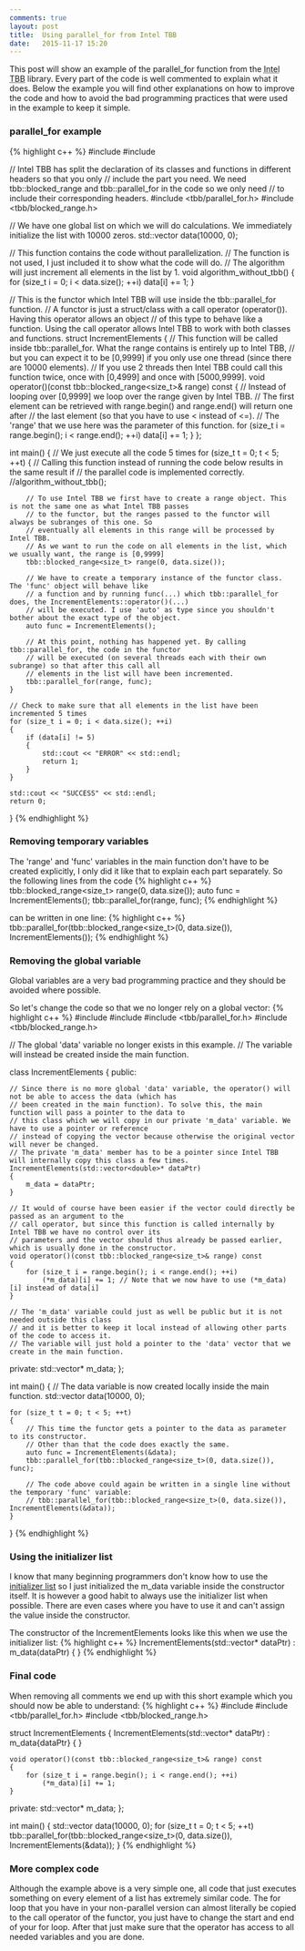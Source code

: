 ```yaml
---
comments: true
layout: post
title:  Using parallel_for from Intel TBB
date:   2015-11-17 15:20
---
```


This post will show an example of the parallel_for function from the <abbr title="Intel Threading Building Blocks">Intel TBB</abbr> library. Every part of the code is well commented to explain what it does. Below the example you will find other explanations on how to improve the code and how to avoid the bad programming practices that were used in the example to keep it simple.
<!--more-->

### parallel_for example
{% highlight c++ %}
#include <iostream>
#include <vector>

// Intel TBB has split the declaration of its classes and functions in different headers so that you only
// include the part you need. We need tbb::blocked_range and tbb::parallel_for in the code so we only need
// to include their corresponding headers.
#include <tbb/parallel_for.h>
#include <tbb/blocked_range.h>

// We have one global list on which we will do calculations. We immediately initialize the list with 10000 zeros.
std::vector<double> data(10000, 0);

// This function contains the code without parallelization.
// The function is not used, I just included it to show what the code will do.
// The algorithm will just increment all elements in the list by 1.
void algorithm_without_tbb()
{
    for (size_t i = 0; i < data.size(); ++i)
        data[i] += 1;
}

// This is the functor which Intel TBB will use inside the tbb::parallel_for function.
// A functor is just a struct/class with a call operator (operator()). Having this operator allows an object
// of this type to behave like a function. Using the call operator allows Intel TBB to work with both classes and functions.
struct IncrementElements
{
    // This function will be called inside tbb::parallel_for. What the range contains is entirely up to Intel TBB,
    // but you can expect it to be [0,9999] if you only use one thread (since there are 10000 elements).
    // If you use 2 threads then Intel TBB could call this function twice, once with [0,4999] and once with [5000,9999].
    void operator()(const tbb::blocked_range<size_t>& range) const
    {
        // Instead of looping over [0,9999] we loop over the range given by Intel TBB.
        // The first element can be retrieved with range.begin() and range.end() will return one after
        // the last element (so that you have to use < instead of <=).
        // The 'range' that we use here was the parameter of this function.
        for (size_t i = range.begin(); i < range.end(); ++i)
            data[i] += 1;
    }
};

int main()
{
    // We just execute all the code 5 times
    for (size_t t = 0; t < 5; ++t)
    {
        // Calling this function instead of running the code below results in the same result if
        // the parallel code is implemented correctly.
        //algorithm_without_tbb();

        // To use Intel TBB we first have to create a range object. This is not the same one as what Intel TBB passes
        // to the functor, but the ranges passed to the functor will always be subranges of this one. So
        // eventually all elements in this range will be processed by Intel TBB.
        // As we want to run the code on all elements in the list, which we usually want, the range is [0,9999]
        tbb::blocked_range<size_t> range(0, data.size());

        // We have to create a temporary instance of the functor class. The 'func' object will behave like
        // a function and by running func(...) which tbb::parallel_for does, the IncrementElements::operator()(...)
        // will be executed. I use 'auto' as type since you shouldn't bother about the exact type of the object.
        auto func = IncrementElements();

        // At this point, nothing has happened yet. By calling tbb::parallel_for, the code in the functor
        // will be executed (on several threads each with their own subrange) so that after this call all
        // elements in the list will have been incremented.
        tbb::parallel_for(range, func);
    }

    // Check to make sure that all elements in the list have been incremented 5 times
    for (size_t i = 0; i < data.size(); ++i)
    {
        if (data[i] != 5)
        {
            std::cout << "ERROR" << std::endl;
            return 1;
        }
    }

    std::cout << "SUCCESS" << std::endl;
    return 0;
}
{% endhighlight %}

### Removing temporary variables
The 'range' and 'func' variables in the main function don't have to be created explicitly, I only did it like that to explain each part separately. So the following lines from the code
{% highlight c++ %}
tbb::blocked_range<size_t> range(0, data.size());
auto func = IncrementElements();
tbb::parallel_for(range, func);
{% endhighlight %}

can be written in one line:
{% highlight c++ %}
tbb::parallel_for(tbb::blocked_range<size_t>(0, data.size()), IncrementElements());
{% endhighlight %}

### Removing the global variable
Global variables are a very bad programming practice and they should be avoided where possible.

So let's change the code so that we no longer rely on a global vector:
{% highlight c++ %}
#include <iostream>
#include <vector>
#include <tbb/parallel_for.h>
#include <tbb/blocked_range.h>

// The global 'data' variable no longer exists in this example.
// The variable will instead be created inside the main function.

class IncrementElements
{
public:

    // Since there is no more global 'data' variable, the operator() will not be able to access the data (which has
    // been created in the main function). To solve this, the main function will pass a pointer to the data to
    // this class which we will copy in our private 'm_data' variable. We have to use a pointer or reference
    // instead of copying the vector because otherwise the original vector will never be changed.
    // The private 'm_data' member has to be a pointer since Intel TBB will internally copy this class a few times.
    IncrementElements(std::vector<double>* dataPtr)
    {
        m_data = dataPtr;
    }

    // It would of course have been easier if the vector could directly be passed as an argument to the
    // call operator, but since this function is called internally by Intel TBB we have no control over its
    // parameters and the vector should thus already be passed earlier, which is usually done in the constructor.
    void operator()(const tbb::blocked_range<size_t>& range) const
    {
        for (size_t i = range.begin(); i < range.end(); ++i)
            (*m_data)[i] += 1; // Note that we now have to use (*m_data)[i] instead of data[i]
    }

    // The 'm_data' variable could just as well be public but it is not needed outside this class
    // and it is better to keep it local instead of allowing other parts of the code to access it.
    // The variable will just hold a pointer to the 'data' vector that we create in the main function.
private:
    std::vector<double>* m_data;
};

int main()
{
    // The data variable is now created locally inside the main function.
    std::vector<double> data(10000, 0);

    for (size_t t = 0; t < 5; ++t)
    {
        // This time the functor gets a pointer to the data as parameter to its constructor.
        // Other than that the code does exactly the same.
        auto func = IncrementElements(&data);
        tbb::parallel_for(tbb::blocked_range<size_t>(0, data.size()), func);

        // The code above could again be written in a single line without the temporary 'func' variable:
        // tbb::parallel_for(tbb::blocked_range<size_t>(0, data.size()), IncrementElements(&data));
    }
}
{% endhighlight %}

### Using the initializer list
I know that many beginning programmers don't know how to use the [initializer list](http://en.cppreference.com/w/cpp/language/initializer_list) so I just initialized the m_data variable inside the constructor itself. It is however a good habit to always use the initializer list when possible. There are even cases where you have to use it and can't assign the value inside the constructor.

The constructor of the IncrementElements looks like this when we use the initializer list:
{% highlight c++ %}
IncrementElements(std::vector<double>* dataPtr)
    : m_data(dataPtr)
{
}
{% endhighlight %}

### Final code
When removing all comments we end up with this short example which you should now be able to understand:
{% highlight c++ %}
#include <vector>
#include <tbb/parallel_for.h>
#include <tbb/blocked_range.h>

struct IncrementElements
{
    IncrementElements(std::vector<double>* dataPtr) :
        m_data{dataPtr}
    {
    }

    void operator()(const tbb::blocked_range<size_t>& range) const
    {
        for (size_t i = range.begin(); i < range.end(); ++i)
            (*m_data)[i] += 1;
    }

private:
    std::vector<double>* m_data;
};

int main()
{
    std::vector<double> data(10000, 0);
    for (size_t t = 0; t < 5; ++t)
        tbb::parallel_for(tbb::blocked_range<size_t>(0, data.size()), IncrementElements(&data));
}
{% endhighlight %}

### More complex code
Although the example above is a very simple one, all code that just executes something on every element of a list has extremely similar code. The for loop that you have in your non-parallel version can almost literally be copied to the call operator of the functor, you just have to change the start and end of your for loop. After that just make sure that the operator has access to all needed variables and you are done.
